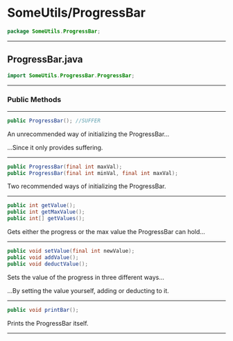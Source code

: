 # SomeUtils/ProgressBar

```java
package SomeUtils.ProgressBar;
```

---

## ProgressBar.java

```java
import SomeUtils.ProgressBar.ProgressBar;
```
---

### Public Methods

---

```java
public ProgressBar(); //SUFFER
```

An unrecommended way of initializing the ProgressBar...

...Since it only provides suffering.

---

```java
public ProgressBar(final int maxVal);
public ProgressBar(final int minVal, final int maxVal);
```

Two recommended ways of initializing the ProgressBar.

---

```java
public int getValue();
public int getMaxValue();
public int[] getValues();
```

Gets either the progress or the max value the ProgressBar can hold...

---

```java
public void setValue(final int newValue);
public void addValue();
public void deductValue();
```

Sets the value of the progress in three different ways...

...By setting the value yourself, adding or deducting to it.

---

```java
public void printBar();
```

Prints the ProgressBar itself.

---